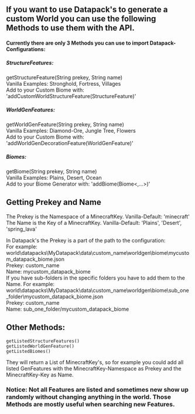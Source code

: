 ## If you want to use Datapack's to generate a custom World you can use the following Methods to use them with the API.

#### Currently there are only 3 Methods you can use to import Datapack-Configurations:

##### StructureFeatures: <br>
  getStructureFeature(String prekey, String name) <br>
  Vanilla Examples: Stronghold, Fortress, Villages <br>
  Add to your Custom Biome with: 'addCustomWorldStructureFeature(StructureFeature)' <br>
  

##### WorldGenFeatures: <br>
  getWorldGenFeature(String prekey, String name) <br>
  Vanilla Examples: Diamond-Ore, Jungle Tree, Flowers <br>
  Add to your Custom Biome with: 'addWorldGenDecorationFeature(WorldGenFeature)' <br>
  

##### Biomes: <br>
  getBiome(String prekey, String name) <br>
  Vanilla Examples: Plains, Desert, Ocean <br>
  Add to your Biome Generator with: 'addBiome(Biome<,...>)' <br>



## Getting Prekey and Name <br>
  The Prekey is the Namespace of a MinecraftKey. Vanilla-Default: 'minecraft' <br>
  The Name is the Key of a MinecraftKey. Vanilla-Default: 'Plains', 'Desert', 'spring_lava' <br>
  
  In Datapack's the Prekey is a part of the path to the configuration: <br>
  For example: world\datapacks\MyDatapack\data\custom_name\worldgen\biome\mycustom_datapack_biome.json <br>
    Prekey: custom_name <br>
    Name:   mycustom_datapack_biome <br>
  If you have sub-folders in the specific folders you have to add them to the Name.
  For example: world\datapacks\MyDatapack\data\custom_name\worldgen\biome\sub_one_folder\mycustom_datapack_biome.json <br>
    Prekey: custom_name <br>
    Name:   sub_one_folder/mycustom_datapack_biome <br>


## Other Methods:
``` 
getListedStructureFeatures()
getListedWorldGenFeature()
getListedBiomes()
```
They will return a List of MinecraftKey's, so for example you could add all listed GenFeatures with the MinecraftKey-Namespace as Prekey and the MinecraftKey-Key as Name. <br>
### Notice: Not all Features are listed and sometimes new show up randomly without changing anything in the world. Those Methods are mostly useful when searching new Features.



